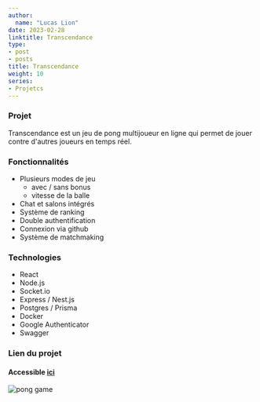 ```yaml
---
author:
  name: "Lucas Lion"
date: 2023-02-28
linktitle: Transcendance
type:
- post
- posts
title: Transcendance
weight: 10
series:
- Projetcs
---
```

### Projet

Transcendance est un jeu de pong multijoueur en ligne qui permet de jouer contre d'autres joueurs en temps réel.

### Fonctionnalités

- Plusieurs modes de jeu
    - avec / sans bonus
    - vitesse de la balle
- Chat et salons intégrés
- Système de ranking
- Double authentification
- Connexion via github 
- Système de matchmaking

### Technologies

- React
- Node.js
- Socket.io
- Express / Nest.js
- Postgres / Prisma
- Docker
- Google Authenticator
- Swagger

### Lien du projet

#### Accessible&nbsp;[ici](https://42transcendance.fr)

![pong game](/pong.png "pong game")
